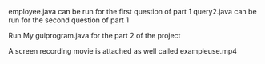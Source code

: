 employee.java can be run for the first question of part 1
query2.java can be run for the second question of part 1


Run My guiprogram.java for the part 2 of the project


A screen recording movie is attached as well called exampleuse.mp4

